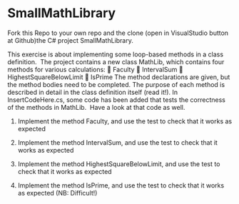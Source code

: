 # SmallMathLibrary

Fork this Repo to your own repo and the clone (open in VisualStudio button at Github)the C# project SmallMathLibrary.  

This exercise is about implementing some loop-based methods in a class definition.  The project contains a new class MathLib, which contains four methods for various calculations:  Faculty  IntervalSum  HighestSquareBelowLimit  IsPrime The method declarations are given, but the method bodies need to be completed. The purpose of each method is described in detail in the class definition itself (read it!). In InsertCodeHere.cs, some code has been added that tests the correctness of the methods in MathLib.  Have a look at that code as well.  

1. Implement the method Faculty, and use the test to check that it works as expected 

2. Implement the method IntervalSum, and use the test to check that it works as expected 

3. Implement the method HighestSquareBelowLimit, and use the test to check that it works as expected 

4. Implement the method IsPrime, and use the test to check that it works as expected (NB: Difficult!) 
